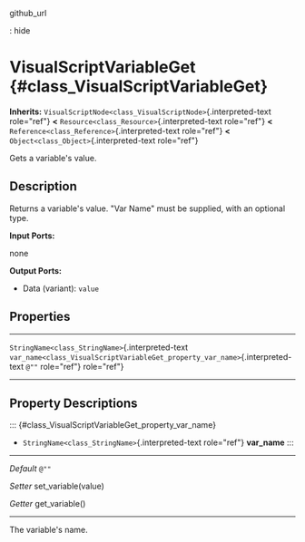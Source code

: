 github\_url

:   hide

VisualScriptVariableGet {#class_VisualScriptVariableGet}
=======================

**Inherits:**
`VisualScriptNode<class_VisualScriptNode>`{.interpreted-text role="ref"}
**\<** `Resource<class_Resource>`{.interpreted-text role="ref"} **\<**
`Reference<class_Reference>`{.interpreted-text role="ref"} **\<**
`Object<class_Object>`{.interpreted-text role="ref"}

Gets a variable\'s value.

Description
-----------

Returns a variable\'s value. \"Var Name\" must be supplied, with an
optional type.

**Input Ports:**

none

**Output Ports:**

-   Data (variant): `value`

Properties
----------

  -------------------------------------------------- ------------------------------------------------------------------------------- -------
  `StringName<class_StringName>`{.interpreted-text   `var_name<class_VisualScriptVariableGet_property_var_name>`{.interpreted-text   `@""`
  role="ref"}                                        role="ref"}                                                                     

  -------------------------------------------------- ------------------------------------------------------------------------------- -------

Property Descriptions
---------------------

::: {#class_VisualScriptVariableGet_property_var_name}
-   `StringName<class_StringName>`{.interpreted-text role="ref"}
    **var\_name**
:::

  ----------- ----------------------
  *Default*   `@""`

  *Setter*    set\_variable(value)

  *Getter*    get\_variable()
  ----------- ----------------------

The variable\'s name.
